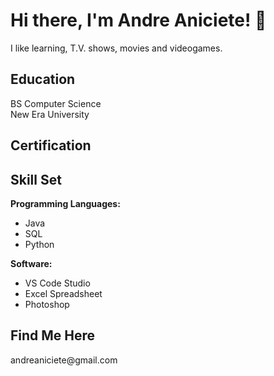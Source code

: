 <h1> Hi there, I'm Andre Aniciete! 👋 </h1>
I like learning, T.V. shows, movies and videogames. <br>

<!--
**andreAniciete/andreAniciete** is a ✨ _special_ ✨ repository because its `README.md` (this file) appears on your GitHub profile.
-->

<h2>Education</h2>
BS Computer Science <br>
New Era University

<h2>Certification</h2>

<h2>Skill Set</h2>
<b>Programming Languages:</b><br>
<ul>
  <li>Java <br>
  <li>SQL <br>
  <li>Python <br>
</ul>

<b>Software:</b><br>
<ul>
  <li>VS Code Studio <br>
  <li>Excel Spreadsheet <br>
  <li>Photoshop <br>
</ul>

<h2>Find Me Here</h2>
andreaniciete@gmail.com <br>

